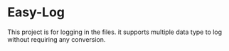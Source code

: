 # Easy-Log
This project is for logging in the files. it supports multiple data type to log without requiring any conversion.
